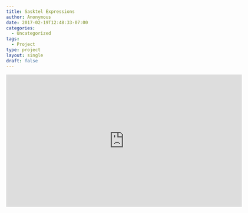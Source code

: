 ```yaml
---
title: Sasktel Expressions
author: Anonymous
date: 2017-02-19T12:48:33-07:00
categories:
  - Uncategorized
tags:
  - Project
type: project
layout: single
draft: false
---
```


<iframe src="https://player.vimeo.com/video/32025304" width="640" height="360" frameborder="0" webkitallowfullscreen mozallowfullscreen allowfullscreen></iframe>
